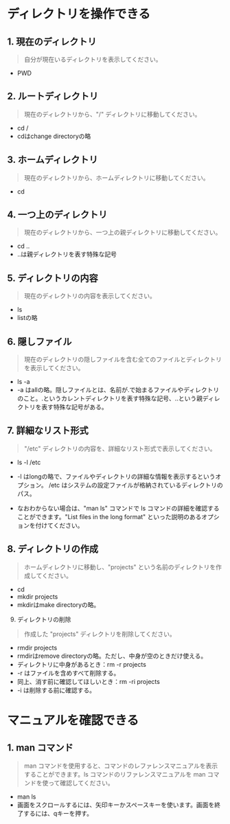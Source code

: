 # ディレクトリを操作できる

## 1. 現在のディレクトリ
> 自分が現在いるディレクトリを表示してください。
- PWD

## 2. ルートディレクトリ
> 現在のディレクトリから、"/" ディレクトリに移動してください。
- cd /
- cdはchange directoryの略

## 3. ホームディレクトリ
> 現在のディレクトリから、ホームディレクトリに移動してください。
- cd

## 4. 一つ上のディレクトリ
> 現在のディレクトリから、一つ上の親ディレクトリに移動してください。
- cd ..
- ..は親ディレクトリを表す特殊な記号

## 5. ディレクトリの内容
> 現在のディレクトリの内容を表示してください。
- ls
- listの略

## 6. 隠しファイル
> 現在のディレクトリの隠しファイルを含む全てのファイルとディレクトリを表示してください。
- ls -a
- -a はallの略。隠しファイルとは、名前が.で始まるファイルやディレクトリのこと。.というカレントディレクトリを表す特殊な記号、..という親ディレクトリを表す特殊な記号がある。

## 7. 詳細なリスト形式
> "/etc" ディレクトリの内容を、詳細なリスト形式で表示してください。
- ls -l /etc
- -l はlongの略で、ファイルやディレクトリの詳細な情報を表示するというオプション。 /etc はシステムの設定ファイルが格納されているディレクトリのパス。

- なおわからない場合は、"man ls" コマンドで ls コマンドの詳細を確認することができます。"List files in the long format" といった説明のあるオプションを付けてください。

## 8. ディレクトリの作成
> ホームディレクトリに移動し、"projects" という名前のディレクトリを作成してください。
- cd
- mkdir projects
- mkdirはmake directoryの略。

9. ディレクトリの削除
> 作成した "projects" ディレクトリを削除してください。
- rmdir projects
- rmdirはremove directoryの略。ただし、中身が空のときだけ使える。
- ディレクトリに中身があるとき：rm -r projects
- -r はファイルを含めすべて削除する。
- 同上、消す前に確認してほしいとき：rm -ri projects
- -i は削除する前に確認する。

# マニュアルを確認できる
## 1. man コマンド
> man コマンドを使用すると、コマンドのレファレンスマニュアルを表示することができます。ls コマンドのリファレンスマニュアルを man コマンドを使って確認してください。
- man ls
- 画面をスクロールするには、矢印キーかスペースキーを使います。画面を終了するには、qキーを押す。
